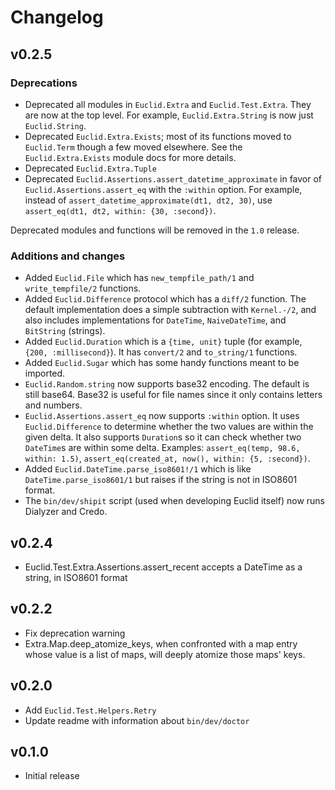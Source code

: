 # Changelog

## v0.2.5

### Deprecations
- Deprecated all modules in `Euclid.Extra` and `Euclid.Test.Extra`. They are now at the top level.
  For example, `Euclid.Extra.String` is now just `Euclid.String`.
- Deprecated `Euclid.Extra.Exists`; most of its functions moved to `Euclid.Term` though a few moved elsewhere.
  See the `Euclid.Extra.Exists` module docs for more details.
- Deprecated `Euclid.Extra.Tuple`
- Deprecated `Euclid.Assertions.assert_datetime_approximate` in favor of `Euclid.Assertions.assert_eq` with the `:within` option.
  For example, instead of `assert_datetime_approximate(dt1, dt2, 30)`, use `assert_eq(dt1, dt2, within: {30, :second})`.

Deprecated modules and functions will be removed in the `1.0` release.

### Additions and changes
- Added `Euclid.File` which has `new_tempfile_path/1` and `write_tempfile/2` functions.
- Added `Euclid.Difference` protocol which has a `diff/2` function. The default implementation does a simple
  subtraction with `Kernel.-/2`, and also includes implementations for `DateTime`, `NaiveDateTime`, and `BitString` (strings).
- Added `Euclid.Duration` which is a `{time, unit}` tuple (for example, `{200, :millisecond}`). 
  It has `convert/2` and `to_string/1` functions.
- Added `Euclid.Sugar` which has some handy functions meant to be imported.
- `Euclid.Random.string` now supports base32 encoding. The default is still base64. 
  Base32 is useful for file names since it only contains letters and numbers.
- `Euclid.Assertions.assert_eq` now supports `:within` option. It uses `Euclid.Difference` to determine whether the two
  values are within the given delta. It also supports `Duration`s so it can check whether two `DateTime`s are within
  some delta. Examples: `assert_eq(temp, 98.6, within: 1.5)`, `assert_eq(created_at, now(), within: {5, :second})`.
- Added `Euclid.DateTime.parse_iso8601!/1` which is like `DateTime.parse_iso8601/1` but raises if the string is not
  in ISO8601 format.
- The `bin/dev/shipit` script (used when developing Euclid itself) now runs Dialyzer and Credo. 

## v0.2.4

- Euclid.Test.Extra.Assertions.assert_recent accepts a DateTime as a string, in ISO8601 format

## v0.2.2

- Fix deprecation warning
- Extra.Map.deep_atomize_keys, when confronted with a map entry whose value is a list of maps, will deeply atomize those maps' keys.

## v0.2.0

- Add `Euclid.Test.Helpers.Retry`
- Update readme with information about `bin/dev/doctor`

## v0.1.0

- Initial release
